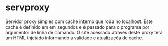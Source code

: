 # servproxy
Servidor proxy simples com cache interno que roda no localhost.
Este cache é definido em em segundos e é passado para o programa por argumentoi de linha de comando.
O site acessado através deste proxy terá um HTML injetado informando a validade e atualizaçõa de cache.
